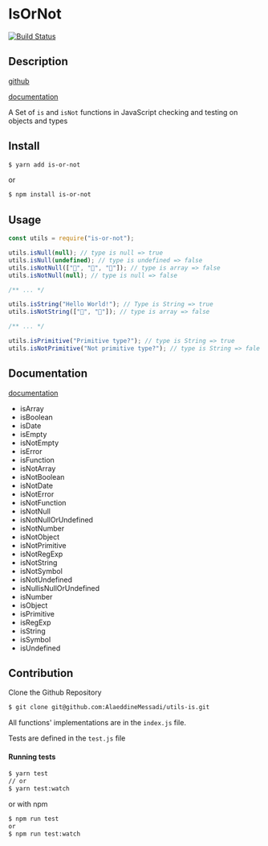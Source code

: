 # IsOrNot

[![Build Status](https://travis-ci.com/AlaeddineMessadi/is-or-not.svg?branch=main)](https://travis-ci.com/AlaeddineMessadi/is-or-not)

## Description

[github](https://github.com/AlaeddineMessadi/is-or-not)

[documentation](https://alaeddinemessadi.github.io/is-or-not/index.html)

A Set of `is` and `isNot` functions in JavaScript checking and testing on objects and types

## Install

```bash
$ yarn add is-or-not
```

or

```bash
$ npm install is-or-not
```

## Usage

```javascript
const utils = require("is-or-not");

utils.isNull(null); // type is null => true
utils.isNull(undefined); // type is undefined => false
utils.isNotNull(["🦄", "🐶", "🐼"]); // type is array => false
utils.isNotNull(null); // type is null => false

/** ... */

utils.isString("Hello World!"); // Type is String => true
utils.isNotString(["🐶", "🦄"]); // type is array => false

/** ... */

utils.isPrimitive("Primitive type?"); // type is String => true
utils.isNotPrimitive("Not primitive type?"); // type is String => fale
```

## Documentation

[documentation](https://alaeddinemessadi.github.io/is-or-not/index.html)

- isArray
- isBoolean
- isDate
- isEmpty
- isNotEmpty
- isError
- isFunction
- isNotArray
- isNotBoolean
- isNotDate
- isNotError
- isNotFunction
- isNotNull
- isNotNullOrUndefined
- isNotNumber
- isNotObject
- isNotPrimitive
- isNotRegExp
- isNotString
- isNotSymbol
- isNotUndefined
- isNullisNullOrUndefined
- isNumber
- isObject
- isPrimitive
- isRegExp
- isString
- isSymbol
- isUndefined

## Contribution

Clone the Github Repository

```bash
$ git clone git@github.com:AlaeddineMessadi/utils-is.git
```

All functions' implementations are in the `index.js` file.

Tests are defined in the `test.js` file

#### Running tests

```bash
$ yarn test
// or
$ yarn test:watch
```

or with npm

```bash
$ npm run test
or
$ npm run test:watch
```
